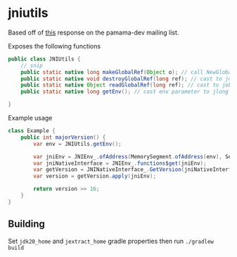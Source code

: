 # jniutils

Based off of [this](https://mail.openjdk.org/pipermail/panama-dev/2023-May/019079.html) response on the pamama-dev mailing list.

Exposes the following functions
```java
public class JNIUtils {
    // snip
    public static native long makeGlobalRef(Object o); // call NewGlobalRef, cast result to jlong and return
    public static native void destroyGlobalRef(long ref); // cast to jobject, then call DeleteGlobalRef
    public static native Object readGlobalRef(long ref); // cast to jobject, return
    public static native long getEnv(); // cast env parameter to jlong and return

}
```

Example usage
```java
class Example {
    public int majorVersion() {
        var env = JNIUtils.getEnv();

        var jniEnv = JNIEnv_.ofAddress(MemorySegment.ofAddress(env), SegmentScope.global());
        var jniNativeInterface = JNIEnv_.functions$get(jniEnv);
        var getVersion = JNINativeInterface_.GetVersion(jniNativeInterface, SegmentScope.global());
        var version = getVersion.apply(jniEnv);

        return version >> 16;
    }
}
```

## Building

Set `jdk20_home` and `jextract_home` gradle properties then run `./gradlew build`
